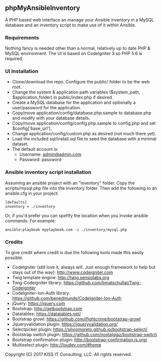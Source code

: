 
## phpMyAnsibleInventory

A PHP based web interface an manage your Ansible inventory in a MySQL database and an inventory script to make use of it within Ansible.

### Requirements

Nothing fancy is needed other than a normal, relatively up to date PHP & MySQL environment.  The UI is based on CodeIgniter 3 so PHP 5.6 is required.

### UI Installation

* Clone/download the repo.  Configure the public/ folder to be the web root.
* Change the system & application path variables ($system_path, $application_folder) in public/index.php if desired.
* Create a MySQL database for the application and optionally a user/password for the application.
* Copy/move application/config/database.php.sample to database.php and modify with your database details.
* Copy/move application/config/config.php.sample to config.php and set $config['base_url'].
* Change application/config/custom.php as desired (not much there yet).
* Load the included sql/install.sql file to seed the database with a minimal dataset.
* The default account is:
  * Username: admin@admin.com 
  * Password: password

### Ansible inventory script installation

Assuming an ansible project with an "inventory" folder.  Copy the scripts/mysql.php file into the inventory folder.  Then add the following to an ansible.cfg in your project:
```
[defaults]
inventory = ./inventory
```

Or, if you'd prefer you can spefify the location when you invoke ansible commands.  For example:
```
ansible-playbook myplaybook.com -i ./inventory/mysql.php
```

### Credits

To give credit where credit is due the following tools made this easily possible.

* CodeIgniter (still love it, always will.  Just enough framework to help but stays out of the way): http://www.codeigniter.com
* Twig template engine: http://twig.sensiolabs.org
* Twig-Codeigniter library: https://github.com/bmatschullat/Twig-Codeigniter
* CodeIgniter-Ion-Auth library: https://github.com/benedmunds/CodeIgniter-Ion-Auth
* jQuery: https://jquery.com
* Bootstrap: http://getbootstrap.com
* Datatables: https://datatables.net/
* Bootstrap growl: https://github.com/ifightcrime/bootstrap-growl
* Jqueryvalidation plugin: https://jqueryvalidation.org/
* Selectpicker plugin: https://silviomoreto.github.io/bootstrap-select/
* Bootstrap switch plugin: https://github.com/nostalgiaz/bootstrap-switch
* Bootstrap confirmation plugin: http://bootstrap-confirmation.js.org/
* Multiselect plugin: http://loudev.com/#home


Copyright (C) 2017 KISS IT Consulting, LLC.  All rights reserved.